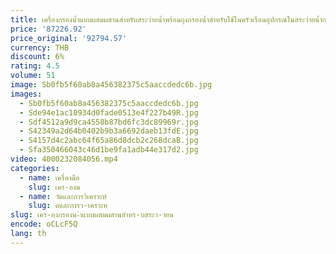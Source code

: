 ```yaml
---
title: เครื่องกรองน้ำแบบผสมผสานสำหรับสระว่ายน้ำพร้อมถุงกรองน้ำสำหรับใช้ในครัวเรือนอุปกรณ์ในสระว่ายน้ำการก่อสร้างสระว่ายน้ำ
price: '87226.92'
price_original: '92794.57'
currency: THB
discount: 6%
rating: 4.5
volume: 51
image: Sb0fb5f60ab8a456382375c5aaccdedc6b.jpg
images:
  - Sb0fb5f60ab8a456382375c5aaccdedc6b.jpg
  - Sde94e1ac10934d0fade0513e4f227b49R.jpg
  - Sdf4512a9d9ca4558b87bd6fc3dc89969r.jpg
  - S42349a2d64b0402b9b3a6692daeb13fdE.jpg
  - S4157d4c2abc64f65a86d8dcb2c268dcaB.jpg
  - Sfa350466043c46d1be9fa1adb44e317d2.jpg
video: 4000232084056.mp4
categories:
  - name: เครื่องมือ
    slug: เคร-องม
  - name: วัดและการวิเคราะห์
    slug: ดและการว-เคราะห
slug: เคร-องกรองน-ำแบบผสมผสานสำหร-บสระว-ายน
encode: oCLcF5Q
lang: th
---
```

  